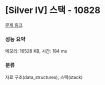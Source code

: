 # [Silver IV] 스택 - 10828 

[문제 링크](https://www.acmicpc.net/problem/10828) 

### 성능 요약

메모리: 16528 KB, 시간: 184 ms

### 분류

자료 구조(data_structures), 스택(stack)

